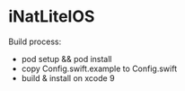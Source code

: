 # iNatLiteIOS

Build process:
- pod setup && pod install
- copy Config.swift.example to Config.swift
- build & install on xcode 9

